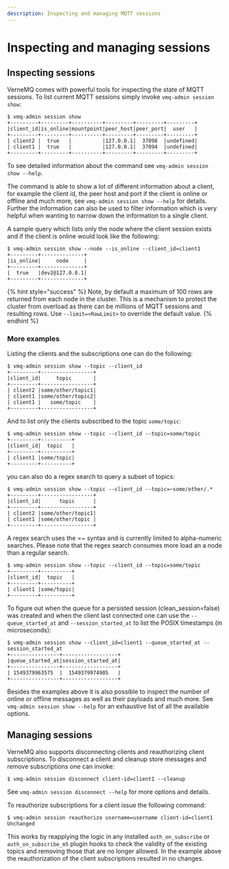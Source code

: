 ```yaml
---
description: Inspecting and managing MQTT sessions
---
```


# Inspecting and managing sessions

## Inspecting sessions

VerneMQ comes with powerful tools for inspecting the state of MQTT sessions. To list current MQTT sessions simply invoke `vmq-admin session show`:

```text
$ vmq-admin session show
+---------+---------+----------+---------+---------+---------+
|client_id|is_online|mountpoint|peer_host|peer_port|  user   |
+---------+---------+----------+---------+---------+---------+
| client2 |  true   |          |127.0.0.1|  37098  |undefined|
| client1 |  true   |          |127.0.0.1|  37094  |undefined|
+---------+---------+----------+---------+---------+---------+
```

To see detailed information about the command see `vmq-admin session show --help`.

The command is able to show a lot of different information about a client, for example the client id, the peer host and port if the client is online or offline and much more, see `vmq-admin session show --help` for details. Further the information can also be used to filter information which is very helpful when wanting to narrow down the information to a single client.

A sample query which lists only the node where the client session exists and if the client is online would look like the following:

```text
$ vmq-admin session show --node --is_online --client_id=client1
+---------+--------------+
|is_online|     node     |
+---------+--------------+
|  true   |dev2@127.0.0.1|
+---------+--------------+
```

{% hint style="success" %}
Note, by default a maximum of 100 rows are returned from each node in the cluster. This is a mechanism to protect the cluster from overload as there can be millions of MQTT sessions and resulting rows. Use `--limit=<RowLimit>` to override the default value.
{% endhint %}

### More examples

Listing the clients and the subscriptions one can do the following:

```text
$ vmq-admin session show --topic --client_id
+---------+-----------------+
|client_id|     topic       |
+---------+-----------------+
| client2 |some/other/topic1|
| client1 |some/other/topic2|
| client1 |   some/topic    |
+---------+-----------------+
```

And to list only the clients subscribed to the topic `some/topic`:

```text
$ vmq-admin session show --topic --client_id --topic=some/topic
+---------+----------+
|client_id|  topic   |
+---------+----------+
| client1 |some/topic|
+---------+----------+
```

you can also do a regex search to query a subset of topics:

```text
$ vmq-admin session show --topic --client_id --topic=~some/other/.*
+---------+-----------------+
|client_id|      topic      |
+---------+-----------------+
| client2 |some/other/topic1|
| client1 |some/other/topic |
+---------+-----------------+
```

A regex search uses the =~ syntax and is currently limited to alpha-numeric searches. Please note that the regex search consumes more load an a node than a regular search.

```text
$ vmq-admin session show --topic --client_id --topic=some/topic
+---------+----------+
|client_id|  topic   |
+---------+----------+
| client1 |some/topic|
+---------+----------+
```

To figure out when the queue for a persisted session \(clean\_session=false\) was created and when the client last connected one can use the `--queue_started_at` and `--session_started_at` to list the POSIX timestamps \(in microseconds\):

```text
$ vmq-admin session show --client_id=client1 --queue_started_at --session_started_at
+----------------+------------------+
|queue_started_at|session_started_at|
+----------------+------------------+
| 1549379963575  |  1549379974905   |
+----------------+------------------+
```

Besides the examples above it is also possible to inspect the number of online or offline messages as well as their payloads and much more. See `vmq-admin session show --help` for an exhaustive list of all the available options.

## Managing sessions

VerneMQ also supports disconnecting clients and reauthorizing client subscriptions. To disconnect a client and cleanup store messages and remove subscriptions one can invoke:

```text
$ vmq-admin session disconnect client-id=client1 --cleanup
```

See `vmq-admin session disconnect --help` for more options and details.

To reauthorize subscriptions for a client issue the following command:

```text
$ vmq-admin session reauthorize username=username client-id=client1
Unchanged
```

This works by reapplying the logic in any installed `auth_on_subscribe` or `auth_on_subscribe_m5` plugin hooks to check the validity of the existing topics and removing those that are no longer allowed. In the example above the reauthorization of the client subscriptions resulted in no changes.

